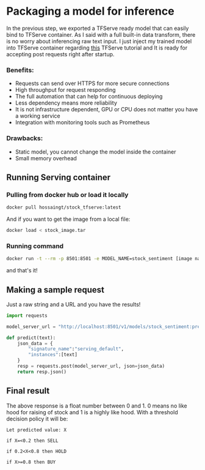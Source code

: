 #  Packaging a model for inference

In the previous step, we exported a TFServe ready model that can easily bind to TFServe container. As I said with a full built-in data transform, there is no worry about inferencing raw text input. I just inject my trained model into TFServe container regarding [this](https://www.tensorflow.org/tfx/serving/docker#creating_your_own_serving_image) TFServe tutorial and It is ready for accepting post requests right after startup.

### Benefits:

- Requests can send over HTTPS for more secure connections
- High throughput for request responding
- The full automation that can help for continuous deploying
- Less dependency means more reliability
- It is not infrastructure dependent, GPU or CPU does not matter you have a working service
- Integration with monitoring tools such as Prometheus

### Drawbacks:

- Static model, you cannot change the model inside the container
- Small memory overhead



## Running Serving container

### Pulling from docker hub or load it locally

```bash
docker pull hossaingt/stock_tfserve:latest
```

And if you want to get the image from a local file:

```bash
docker load < stock_image.tar
```

### Running command

```bash
docker run -t --rm -p 8501:8501 -e MODEL_NAME=stock_sentiment [image name]
```

and that's it!

## Making a sample request

Just a raw string and a URL and you have the results!

```python
import requests

model_server_url = "http://localhost:8501/v1/models/stock_sentiment:predict"

def predict(text):
    json_data = {
        "signature_name":"serving_default",
        "instances":[text]
    }
    resp = requests.post(model_server_url, json=json_data)
    return resp.json()
```

## Final result

The above response is a float number between 0 and 1. 0 means no like hood for raising of stock and 1 is a highly like hood. With a threshold decision policy it will be:

```
Let predicted value: X

if X=<0.2 then SELL

if 0.2<X<0.8 then HOLD

if X>=0.8 then BUY
```


